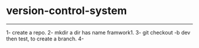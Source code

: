 # version-control-system
-------------------------------
1- create a repo.
2- mkdir a dir has name framwork1.
3- git checkout -b dev then test, to create a branch.
4-
